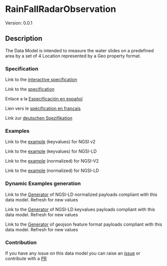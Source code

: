 # RainFallRadarObservation
Version: 0.0.1

## Description 

The Data Model is intended to measure the water slides on a predefined area by a set of 4 Location represented by a Geo property format.
### Specification

Link to the [interactive specification](https://swagger.lab.fiware.org/?url=https://raw.githubusercontent.com/smart-data-models/dataModel.Environment/master/RainFallRadarObservation/swagger.yaml)

Link to the [specification](https://github.com/smart-data-models/dataModel.Environment/blob/master/RainFallRadarObservation/doc/spec.md)

Enlace a la [Especificación en español](https://github.com/smart-data-models/dataModel.Environment/blob/master/RainFallRadarObservation/doc/spec_ES.md)

Lien vers le [spécification en français](https://github.com/smart-data-models/dataModel.Environment/blob/master/RainFallRadarObservation/doc/spec_FR.md)

Link zur [deutschen Spezifikation](https://github.com/smart-data-models/dataModel.Environment/blob/master/RainFallRadarObservation/doc/spec_DE.md)
### Examples

Link to the [example](https://github.com/smart-data-models/dataModel.Environment/blob/master/RainFallRadarObservation/examples/example.json) (keyvalues) for NGSI v2

Link to the [example](https://github.com/smart-data-models/dataModel.Environment/blob/master/RainFallRadarObservation/examples/example.jsonld) (keyvalues) for NGSI-LD

Link to the [example](https://github.com/smart-data-models/dataModel.Environment/blob/master/RainFallRadarObservation/examples/example-normalized.json) (normalized) for NGSI-V2

Link to the [example](https://github.com/smart-data-models/dataModel.Environment/blob/master/RainFallRadarObservation/examples/example-normalized.jsonld) (normalized) for NGSI-LD
### Dynamic Examples generation

Link to the [Generator](https://smartdatamodels.org/extra/ngsi-ld_generator.php?schemaUrl=https://raw.githubusercontent.com/smart-data-models/dataModel.Environment/master/RainFallRadarObservation/schema.json&email=info@smartdatamodels.org) of NGSI-LD normalized payloads compliant with this data model. Refresh for new values

Link to the [Generator](https://smartdatamodels.org/extra/ngsi-ld_generator_keyvalues.php?schemaUrl=https://raw.githubusercontent.com/smart-data-models/dataModel.Environment/master/RainFallRadarObservation/schema.json&email=info@smartdatamodels.org) of NGSI-LD keyvalues payloads compliant with this data model. Refresh for new values

Link to the [Generator](https://smartdatamodels.org/extra/geojson_features_generator_v1.0.php?schemaUrl=https://raw.githubusercontent.com/smart-data-models/dataModel.Environment/master/RainFallRadarObservation/schema.json&email=info@smartdatamodels.org) of geojson feature format payloads compliant with this data model. Refresh for new values
### Contribution

 If you have any issue on this data model you can raise an [issue](https://github.com/smart-data-models/dataModel.Environment/issues)  or contribute with a [PR](https://github.com/smart-data-models/dataModel.Environment/pulls)